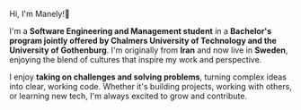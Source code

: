 Hi, I'm Manely!👋
<p>
I'm a <strong>Software Engineering and Management student</strong> in a <strong>Bachelor's program jointly offered by Chalmers University of Technology and the University of Gothenburg</strong>. I'm originally from <strong>Iran</strong> and now live in <strong>Sweden</strong>, enjoying the blend of cultures that inspire my work and perspective.
</p>

<p>
I enjoy <strong>taking on challenges and solving problems</strong>, turning complex ideas into clear, working code. Whether it's building projects, working with others, or learning new tech, I'm always excited to grow and contribute.
</p>


